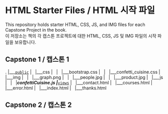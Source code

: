 # HTML Starter Files / HTML 시작 파일

This repository holds starter HTML, CSS, JS, and IMG files for each Capstone Project in the book.<br>
이 저장소는 책의 각 캡스톤 프로젝트에 대한 HTML, CSS, JS 및 IMG 파일의 시작 파일을 보유합니다.

## Capstone 1 / 캡스톤 1

.
|___[`public`](./capstone-1/public/)
| &nbsp; |___css
| &nbsp; | &nbsp; |___bootstrap.css
| &nbsp; | &nbsp; |___confetti_cuisine.css
| &nbsp; |___img
| &nbsp; | &nbsp; |___graph.png
| &nbsp; | &nbsp; |___people.jpg
| &nbsp; | &nbsp; |___product.jpg
| &nbsp; |___js
| &nbsp; | &nbsp; |___confettiCuisine.js
|___[`views`](./capstone-1/views/)
| &nbsp; |___contact.html
| &nbsp; |___courses.html
| &nbsp; |___error.html
| &nbsp; |___index.html
| &nbsp; |___thanks.html

## Capstone 2 / 캡스톤 2
